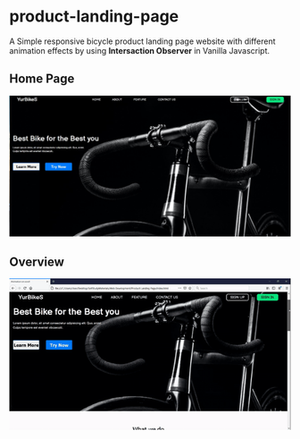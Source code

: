 # product-landing-page

A Simple responsive bicycle product landing page website with different animation effects by using **Intersaction Observer** in Vanilla Javascript.

## Home Page
![home page](/img/demo_1.JPG)

## Overview
![overview](/img/demo.gif)

